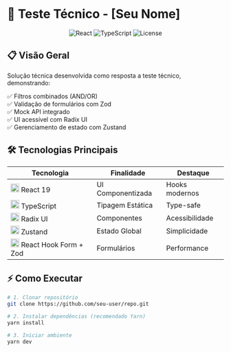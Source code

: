 # 🚀 Teste Técnico - [Seu Nome]

<div align="center">
  <img src="https://img.shields.io/badge/react-19.0.0-blue?logo=react" alt="React">
  <img src="https://img.shields.io/badge/typescript-4.9.5-blue?logo=typescript" alt="TypeScript">
  <img src="https://img.shields.io/badge/license-MIT-green" alt="License">
</div>

## 📋 Visão Geral
Solução técnica desenvolvida como resposta a teste técnico, demonstrando:

✅ Filtros combinados (AND/OR)  
✅ Validação de formulários com Zod  
✅ Mock API integrado  
✅ UI acessível com Radix UI  
✅ Gerenciamento de estado com Zustand  

## 🛠️ Tecnologias Principais

| Tecnologia | Finalidade | Destaque |
|------------|------------|----------|
| <img src="https://cdn.jsdelivr.net/gh/devicons/devicon/icons/react/react-original.svg" width="20"/> React 19 | UI Componentizada | Hooks modernos |
| <img src="https://cdn.jsdelivr.net/gh/devicons/devicon/icons/typescript/typescript-original.svg" width="20"/> TypeScript | Tipagem Estática | Type-safe |
| <img src="https://radix-ui.com/favicon.ico" width="20"/> Radix UI | Componentes | Acessibilidade |
| <img src="https://zustand-demo.pmnd.rs/favicon.ico" width="20"/> Zustand | Estado Global | Simplicidade |
| <img src="https://react-hook-form.com/images/logo.png" width="20"/> React Hook Form + Zod | Formulários | Performance |

## ⚡ Como Executar

```bash
# 1. Clonar repositório
git clone https://github.com/seu-user/repo.git

# 2. Instalar dependências (recomendado Yarn)
yarn install

# 3. Iniciar ambiente
yarn dev

